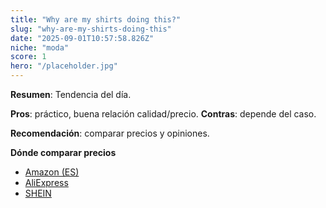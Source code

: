 ```yaml
---
title: "Why are my shirts doing this?"
slug: "why-are-my-shirts-doing-this"
date: "2025-09-01T10:57:58.826Z"
niche: "moda"
score: 1
hero: "/placeholder.jpg"
---
```


**Resumen**: Tendencia del día.

**Pros**: práctico, buena relación calidad/precio. **Contras**: depende del caso.

**Recomendación**: comparar precios y opiniones.

**Dónde comparar precios**
- [Amazon (ES)](https://www.amazon.es/s?k=Why+are+my+shirts+doing+this%3F&tag=teknovashop25-21)
- [AliExpress](https://www.aliexpress.com/wholesale?SearchText=Why+are+my+shirts+doing+this%3F)
- [SHEIN](https://www.shein.com/pdsearch?q=Why+are+my+shirts+doing+this%3F)
